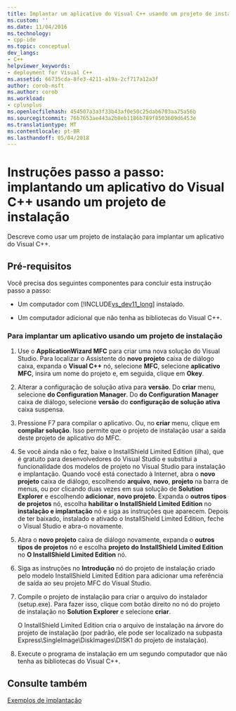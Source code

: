 ```yaml
---
title: Implantar um aplicativo do Visual C++ usando um projeto de instalação | Microsoft Docs
ms.custom: ''
ms.date: 11/04/2016
ms.technology:
- cpp-ide
ms.topic: conceptual
dev_langs:
- C++
helpviewer_keywords:
- deployment for Visual C++
ms.assetid: 66735cda-8fe3-4211-a19a-2cf717a12a3f
author: corob-msft
ms.author: corob
ms.workload:
- cplusplus
ms.openlocfilehash: 454507a3a3f33b43af0e50c25dab6703aa75a56b
ms.sourcegitcommit: 76b7653ae443a2b8eb1186b789f8503609d6453e
ms.translationtype: MT
ms.contentlocale: pt-BR
ms.lasthandoff: 05/04/2018
---
```

# <a name="walkthrough-deploying-a-visual-c-application-by-using-a-setup-project"></a>Instruções passo a passo: implantando um aplicativo do Visual C++ usando um projeto de instalação
Descreve como usar um projeto de instalação para implantar um aplicativo do Visual C++.  
  
## <a name="prerequisites"></a>Pré-requisitos  
 Você precisa dos seguintes componentes para concluir esta instrução passo a passo:  
  
-   Um computador com [!INCLUDE[vs_dev11_long](../build/includes/vs_dev11_long_md.md)] instalado.  
  
-   Um computador adicional que não tenha as bibliotecas do Visual C++.  
  
### <a name="to-deploy-an-application-by-using-a-setup-project"></a>Para implantar um aplicativo usando um projeto de instalação  
  
1.  Use o **ApplicationWizard MFC** para criar uma nova solução do Visual Studio. Para localizar o Assistente do **novo projeto** caixa de diálogo caixa, expanda o **Visual C++** nó, selecione **MFC**, selecione **aplicativo MFC**, insira um nome do projeto e, em seguida, clique em **Okey**.  
  
2.  Alterar a configuração de solução ativa para **versão**. Do **criar** menu, selecione **do Configuration Manager**. Do **do Configuration Manager** caixa de diálogo, selecione **versão** do **configuração de solução ativa** caixa suspensa.  
  
3.  Pressione F7 para compilar o aplicativo. Ou, no **criar** menu, clique em **compilar solução**. Isso permite que o projeto de instalação usar a saída deste projeto de aplicativo do MFC.  
  
4.  Se você ainda não o fez, baixe o InstallShield Limited Edition (ilha), que é gratuito para desenvolvedores do Visual Studio e substitui a funcionalidade dos modelos de projeto no Visual Studio para instalação e implantação. Quando você está conectado à Internet, abra o **novo projeto** caixa de diálogo, escolhendo **arquivo**, **novo**, **projeto** na barra de menus, ou por clicando duas vezes em sua solução de **Solution Explorer** e escolhendo **adicionar**, **novo projeto**. Expanda o **outros tipos de projetos** nó, escolha **habilitar o InstallShield Limited Edition** no **instalação e implantação** nó e siga as instruções que aparecem. Depois de ter baixado, instalado e ativado o InstallShield Limited Edition, feche o Visual Studio e abra-o novamente.  
  
5.  Abra o **novo projeto** caixa de diálogo novamente, expanda o **outros tipos de projetos** nó e escolha **projeto do InstallShield Limited Edition** no  **O InstallShield Limited Edition** nó.  
  
6.  Siga as instruções no **Introdução** nó do projeto de instalação criado pelo modelo InstallShield Limited Edition para adicionar uma referência de saída ao seu projeto MFC do Visual Studio.  
  
7.  Compile o projeto de instalação para criar o arquivo do instalador (setup.exe). Para fazer isso, clique com botão direito no nó do projeto de instalação no **Solution Explorer** e selecione **criar**.  
  
     O InstallShield Limited Edition cria o arquivo de instalação na árvore do projeto de instalação (por padrão, ele pode ser localizado na subpasta Express\SingleImage\DiskImages\DISK1 do projeto de instalação).  
  
8.  Execute o programa de instalação em um segundo computador que não tenha as bibliotecas do Visual C++.  
  
## <a name="see-also"></a>Consulte também  
 [Exemplos de implantação](../ide/deployment-examples.md)